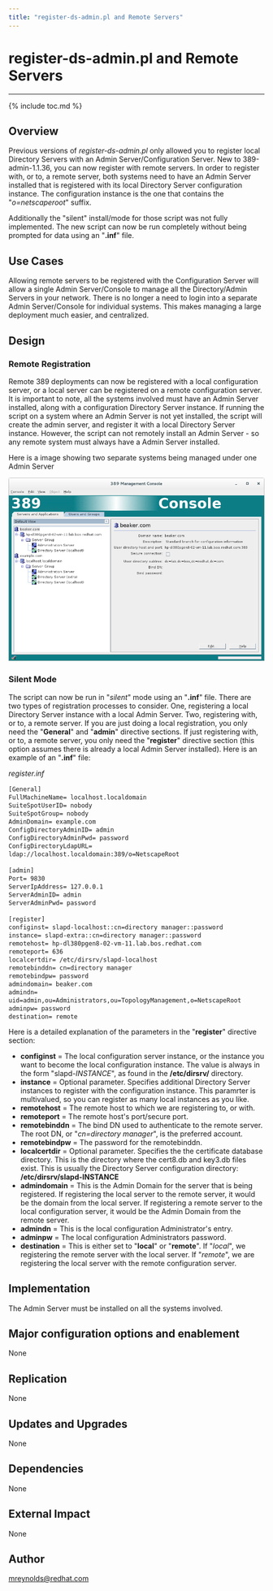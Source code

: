 ```yaml
---
title: "register-ds-admin.pl and Remote Servers"
---
```


# register-ds-admin.pl and Remote Servers
----------------

{% include toc.md %}

Overview
--------

Previous versions of *register-ds-admin.pl* only allowed you to register local Directory Servers with an Admin Server/Configuration Server.  New to 389-admin-1.1.36, you can now register with remote servers.  In order to register with, or to, a remote server, both systems need to have an Admin Server installed that is registered with its local Directory Server configuration instance.  The configuration instance is the one that contains the "*o=netscaperoot*" suffix.

Additionally the "silent" install/mode for those script was not fully implemented.  The new script can now be run completely without being prompted for data using an "**.inf**" file.

Use Cases
---------

Allowing remote servers to be registered with the Configuration Server will allow a single Admin Server/Console to manage all the Directory/Admin Servers in your network.  There is no longer a need to login into a separate Admin Server/Console for individual systems.  This makes managing a large deployment much easier, and centralized.

Design
------

### Remote Registration

Remote 389 deployments can now be registered with a local configuration server, or a local server can be registered on a remote configuration server.  It is important to note, all the systems involved must have an Admin Server installed, along with a configuration Directory Server instance.  If running the script on a system where an Admin Server is not yet installed, the script will create the admin server, and register it with a local Directory Server instance.  However, the script can not remotely install an Admin Server - so any remote system must always have a Admin Server installed.

Here is a image showing two separate systems being managed under one Admin Server

![](../../../images/remote-console.png "Console Administration Tree")

### Silent Mode

The script can now be run in "*silent*" mode using an "**.inf**" file.  There are two types of registration processes to consider.  One, registering a local Directory Server instance with a local Admin Server.  Two, registering with, or to, a remote server.  If you are just doing a local registration, you only need the "**General**" and "**admin**" directive sections.  If just registering with, or to, a remote server, you only need the "**register**" directive section (this option assumes there is already a local Admin Server installed).  Here is an example of an "**.inf**" file:

*register.inf*

    [General]
    FullMachineName= localhost.localdomain
    SuiteSpotUserID= nobody
    SuiteSpotGroup= nobody
    AdminDomain= example.com
    ConfigDirectoryAdminID= admin
    ConfigDirectoryAdminPwd= password
    ConfigDirectoryLdapURL= ldap://localhost.localdomain:389/o=NetscapeRoot

    [admin]
    Port= 9830
    ServerIpAddress= 127.0.0.1
    ServerAdminID= admin
    ServerAdminPwd= password

    [register]
    configinst= slapd-localhost::cn=directory manager::password
    instance= slapd-extra::cn=directory manager::password
    remotehost= hp-dl380pgen8-02-vm-11.lab.bos.redhat.com
    remoteport= 636
    localcertdir= /etc/dirsrv/slapd-localhost
    remotebinddn= cn=directory manager
    remotebindpw= password
    admindomain= beaker.com
    admindn= uid=admin,ou=Administrators,ou=TopologyManagement,o=NetscapeRoot
    adminpw= password
    destination= remote

Here is a detailed explanation of the parameters in the "**register**" directive section:

-   **configinst** = The local configuration server instance, or the instance you want to become the local configuration instance.  The value is always in the form "slapd-*INSTANCE*", as found in the **/etc/dirsrv/** directory.
-   **instance** = Optional parameter.  Specifies additional Directory Server instances to register with the configuration instance.  This paramrter is multivalued, so you can register as many local instances as you like.
-   **remotehost** = The remote host to which we are registering to, or with.
-   **remoteport** = The remote host's port/secure port.
-   **remotebinddn** = The bind DN used to authenticate to the remote server.  The root DN, or "*cn=directory manager*", is the preferred account.
-   **remotebindpw** = The password for the remotebinddn.
-   **localcertdir** = Optional parameter.  Specifies the the certificate database directory.  This is the directory where the cert8.db and key3.db files exist.  This is usually the Directory Server configuration directory:  **/etc/dirsrv/slapd-INSTANCE**
-   **admindomain** = This is the Admin Domain for the server that is being registered.  If registering the local server to the remote server, it would be the domain from the local server.  If registering a remote server to the local configuration server, it would be the Admin Domain from the remote server.
-   **admindn** = This is the local configuration Administrator's entry.
-   **adminpw** = The local configuration Administrators password.
-   **destination** = This is either set to "**local**" or "**remote**".  If "*local*", we registering the remote server with the local server.  If "*remote*", we are registering the local server with the remote configuration server.


Implementation
--------------

The Admin Server must be installed on all the systems involved.

Major configuration options and enablement
------------------------------------------

None

Replication
-----------

None

Updates and Upgrades
--------------------

None

Dependencies
------------

None

External Impact
---------------

None

Author
------

<mreynolds@redhat.com>

